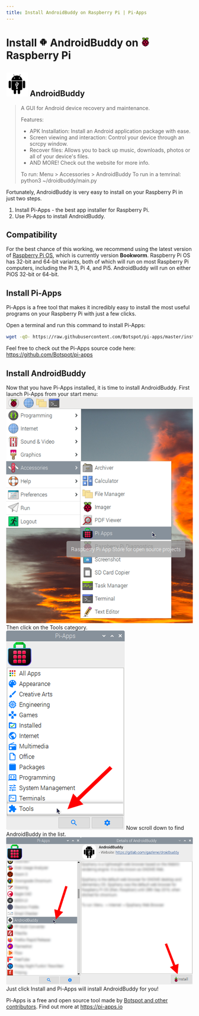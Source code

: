 ```yaml
---
title: Install AndroidBuddy on Raspberry Pi | Pi-Apps
---
```

<div class="simple-install-content content">

# Install <img src="/img/app-icons/AndroidBuddy/icon-64.png" height=24> AndroidBuddy on <img src=/img/other-icons/raspberrypi-icon.svg height=24> Raspberry Pi

## <img src="/img/app-icons/AndroidBuddy/icon-64.png"> AndroidBuddy
> A GUI for Android device recovery and maintenance.
> 
> Features: 
> - APK Installation: Install an Android application package with ease.
> - Screen viewing and interaction: Control your device through an scrcpy window.
> - Recover files: Allows you to back up music, downloads, photos or all of your device's files.
> - AND MORE! Check out the website for more info.
> 
> To run: Menu > Accessories > AndroidBuddy
> To run in a temrinal: python3 ~/droidbuddy/main.py

Fortunately, AndroidBuddy is very easy to install on your Raspberry Pi in just two steps.
1. Install Pi-Apps - the best app installer for Raspberry Pi.
2. Use Pi-Apps to install AndroidBuddy.
</div>
<div class="simple-install-content content">

## Compatibility
For the best chance of this working, we recommend using the latest version of [Raspberry Pi OS](https://www.raspberrypi.com/software/), which is currently version **Bookworm**.
Raspberry Pi OS has 32-bit and 64-bit variants, both of which will run on most Raspberry Pi computers, including the Pi 3, Pi 4, and Pi5.
AndroidBuddy will run on either PiOS 32-bit or 64-bit.
</div>
<div class="simple-install-content content">

## Install Pi-Apps

Pi-Apps is a free tool that makes it incredibly easy to install the most useful programs on your Raspberry Pi with just a few clicks.

Open a terminal and run this command to install Pi-Apps:
```bash
wget -qO- https://raw.githubusercontent.com/Botspot/pi-apps/master/install | bash
```
Feel free to check out the Pi-Apps source code here: https://github.com/Botspot/pi-apps
</div>
<div class="simple-install-content content">

## Install AndroidBuddy

Now that you have Pi-Apps installed, it is time to install AndroidBuddy.
First launch Pi-Apps from your start menu:
<img src="/img/start-menu.png">
Then click on the Tools category.
<img src="/img/category-selections/Tools.png">
Now scroll down to find AndroidBuddy in the list.
<img src="/img/app-icons/AndroidBuddy/app-selection.png">
Just click Install and Pi-Apps will install AndroidBuddy for you!
</div>
<div class="simple-install-content content">

Pi-Apps is a free and open source tool made by [Botspot and other contributors](/about/#contributors). Find out more at https://pi-apps.io
</div>

